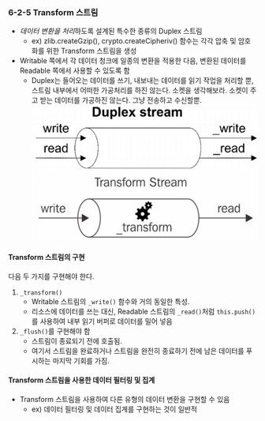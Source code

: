 ### 6-2-5 Transform 스트림
- *데이터 변환을 처리*하도록 설계된 특수한 종류의 Duplex 스트림
  - ex) zlib.createGzip(), crypto.createCipheriv() 함수는 각각 압축 및 암호화를 위한 Transform 스트림을 생성 
- Writable 쪽에서 각 데이터 청크에 일종의 변환을 적용한 다음, 변환된 데이터를 Readable 쪽에서 사용할 수 있도록 함
  - Duplex는 들어오는 데이터를 쓰기, 내보내는 데이터를 읽기 작업을 처리할 뿐, 스트림 내부에서 어떠한 가공처리를 하진 않는다.
    소켓을 생각해보라. 소켓이 주고 받는 데이터를 가공하진 않는다. 그냥 전송하고 수신할뿐.
  ![img.png](duplex.png)
  ![img_1.png](transform.png)

#### Transform 스트림의 구현
다음 두 가지를 구현해야 한다.
1. `_transform()`
   - Writable 스트림의 `_write()` 함수와 거의 동일한 특성.
   - 리소스에 데이터를 쓰는 대신, Readable 스트림의 `_read()`처럼 `this.push()`를 사용하여 내부 읽기 버퍼로 데이터를 밀어 넣음 
2. `_flush()`를 구현해야 함
   - 스트림이 종료되기 전에 호출됨.
   - 여기서 스트림을 완료하거나 스트림을 완전히 종료하기 전에 남은 데이터를 푸시하는 마지막 기회를 가짐.

#### Transform 스트림을 사용한 데이터 필터링 및 집계
- Transform 스트림을 사용하여 다른 유형의 데이터 변환을 구현할 수 있음
  - ex) 데이터 필터링 및 데이터 집계를 구현하는 것이 일반적
